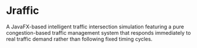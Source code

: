 # Jraffic

A JavaFX-based intelligent traffic intersection simulation featuring a pure congestion-based traffic management system that responds immediately to real traffic demand rather than following fixed timing cycles.
